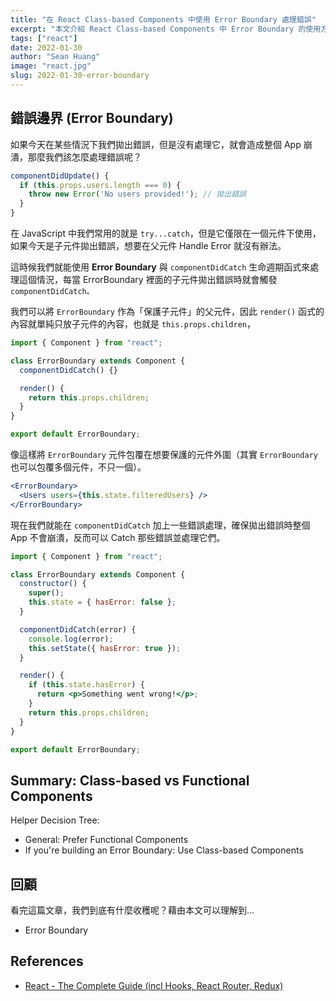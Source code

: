 ```yaml
---
title: "在 React Class-based Components 中使用 Error Boundary 處理錯誤"
excerpt: "本文介紹 React Class-based Components 中 Error Boundary 的使用方式。"
tags: ["react"]
date: 2022-01-30
author: "Sean Huang"
image: "react.jpg"
slug: 2022-01-30-error-boundary
---
```


## 錯誤邊界 (Error Boundary)

如果今天在某些情況下我們拋出錯誤，但是沒有處理它，就會造成整個 App 崩潰，那麼我們該怎麼處理錯誤呢？

```jsx
componentDidUpdate() {
  if (this.props.users.length === 0) {
    throw new Error('No users provided!'); // 拋出錯誤
  }
}
```

在 JavaScript 中我們常用的就是 `try...catch`，但是它僅限在一個元件下使用，如果今天是子元件拋出錯誤，想要在父元件 Handle Error 就沒有辦法。

這時候我們就能使用 **Error Boundary** 與 `componentDidCatch` 生命週期函式來處理這個情況，每當 ErrorBoundary 裡面的子元件拋出錯誤時就會觸發 `componentDidCatch。`

我們可以將 `ErrorBoundary` 作為「保護子元件」的父元件，因此 `render()` 函式的內容就單純只放子元件的內容，也就是 `this.props.children`，

```jsx
import { Component } from "react";

class ErrorBoundary extends Component {
  componentDidCatch() {}

  render() {
    return this.props.children;
  }
}

export default ErrorBoundary;
```

像這樣將 `ErrorBoundary` 元件包覆在想要保護的元件外圍（其實 `ErrorBoundary` 也可以包覆多個元件，不只一個）。

```jsx
<ErrorBoundary>
  <Users users={this.state.filteredUsers} />
</ErrorBoundary>
```

現在我們就能在 `componentDidCatch` 加上一些錯誤處理，確保拋出錯誤時整個 App 不會崩潰，反而可以 Catch 那些錯誤並處理它們。

```jsx
import { Component } from "react";

class ErrorBoundary extends Component {
  constructor() {
    super();
    this.state = { hasError: false };
  }

  componentDidCatch(error) {
    console.log(error);
    this.setState({ hasError: true });
  }

  render() {
    if (this.state.hasError) {
      return <p>Something went wrong!</p>;
    }
    return this.props.children;
  }
}

export default ErrorBoundary;
```

## Summary: Class-based vs Functional Components

Helper Decision Tree:

- General: Prefer Functional Components
- If you're building an Error Boundary: Use Class-based Components

## 回顧

看完這篇文章，我們到底有什麼收穫呢？藉由本文可以理解到…

- Error Boundary

## References

- [React - The Complete Guide (incl Hooks, React Router, Redux)](https://www.udemy.com/course/react-the-complete-guide-incl-redux/)
